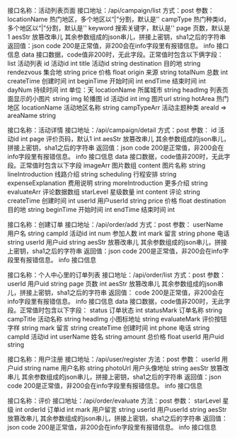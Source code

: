 接口名称：活动列表页面
接口地址：/api/campaign/list
方式：post
参数：
    locationName   热门地区，多个地区以“|”分割，默认是''
    campType       热门种类id，多个地区以“|”分割，默认是''
    keyword        搜索关键字，默认是''
    page           页数，默认是1
    aesStr         放篡改串儿  其余参数组成的json串儿，拼接上密钥，sha1之后的字符串
返回值：json
    code   200是正常值，非200会在info字段里有报错信息。
    info   接口信息
    data   接口数据，code值非200时，无此字段。正常值时包含以下俩字段：
        list    活动列表
            id  活动id  int
            title  活动id  string
            destination  目的地  string
            rendezvous  集合地  string
            price       价格  float
            origin      来源  string
            totalNum    总数  int
            createTime  创建时间  int
            beginTime   开始时间  int
            endTime     结束时间  int
            dayNum      持续时间  int  单位：天
            locationName  所属城市  string
            headImg     列表页面显示的小图片  string
        img     轮播图
            id  活动id  int
            img  图片url  string
        hotArea  热门地区
            locationName  活动地区名称 string
        campTypeArr  活动主题种类
            areaId => areaName  string
        
接口名称：活动详情
接口地址：/api/campaign/detail
方式：post
参数：
    id  活动id  int
    page  评价页码，默认1  int
    aesStr         放篡改串儿  其余参数组成的json串儿，拼接上密钥，sha1之后的字符串
返回值：json
    code   200是正常值，非200会在info字段里有报错信息。
    info   接口信息
    data   接口数据，code值非200时，无此字段。正常值时包含以下字段
        imageArr  图片数组 
            content  图片名称  string
        lineIntroduction  线路介绍   string
        scheduling        行程安排   string
        expenseExplanation  费用说明  string
        moreIntroduction  更多介绍  string
        evaluateArr  评论数据数组
            starLevel  星级数量  int
            content    评论      string
            createTime 创建时间  int
            userId     用户userId  string
        price  价格  float
        destination  目的地  string
        beginTime   开始时间  int
        endTime     结束时间  int

接口名称：创建订单
接口地址：/api/order/add
方式：post
参数：
    userName  用户名  string
    campId    活动id  int
    num       参加人数  int
    mark      留言    string
    phone     电话    string
    userId    用户uid  string
    aesStr         放篡改串儿  其余参数组成的json串儿，拼接上密钥，sha1之后的字符串
返回值：json
    code   200是正常值，非200会在info字段里有报错信息。
    info   接口信息     

接口名称：个人中心里的订单列表
接口地址：/api/order/list
方式：post
参数：
    userId  用户uid  string
    page    页数     int
    aesStr         放篡改串儿  其余参数组成的json串儿，拼接上密钥，sha1之后的字符串
返回值：
    code   200是正常值，非200会在info字段里有报错信息。
    info   接口信息
    data   接口数据，code值非200时，无此字段。正常值时包含以下字段：
        status  订单状态  int
        statusMark  订单名称  string
        campTitle   活动名称  string
        headImg  小图标地址  string
        evaluateMark  评价按钮字样  string
        mark  留言  string
        createTime  创建时间  int
        phone  电话  string
        campId  活动id  int
        userName  姓名  string
        amount  总价格  float
        userId  用户uid  string

接口名称：用户注册
接口地址：/api/user/register
方法：post
参数：
    userId  用户uid  string
    name  用户名称  string
    photoUrl  用户头像地址  string
    aesStr         放篡改串儿  其余参数组成的json串儿，拼接上密钥，sha1之后的字符串
返回值：json
    code   200是正常值，非200会在info字段里有报错信息。
    info   接口信息

接口名称：评价
接口地址：/api/order/evaluate
方法：post
参数：
    starLevel  星级 int
    orderId  订单id  int
    mark  用户留言  string
    userId  用户userId string
    aesStr         放篡改串儿  其余参数组成的json串儿，拼接上密钥，sha1之后的字符串
返回值：json
    code   200是正常值，非200会在info字段里有报错信息。
    info   接口信息
